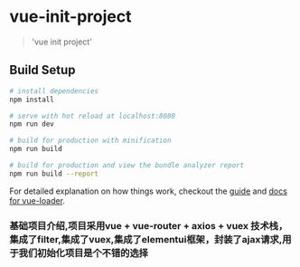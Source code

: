 # vue-init-project

> 'vue init project'

## Build Setup

``` bash
# install dependencies
npm install

# serve with hot reload at localhost:8080
npm run dev

# build for production with minification
npm run build

# build for production and view the bundle analyzer report
npm run build --report
```

For detailed explanation on how things work, checkout the [guide](http://vuejs-templates.github.io/webpack/) and [docs for vue-loader](http://vuejs.github.io/vue-loader).

###  基础项目介绍,项目采用vue + vue-router + axios + vuex 技术栈，  集成了filter,集成了vuex,集成了elementui框架，封装了ajax请求,用于我们初始化项目是个不错的选择
